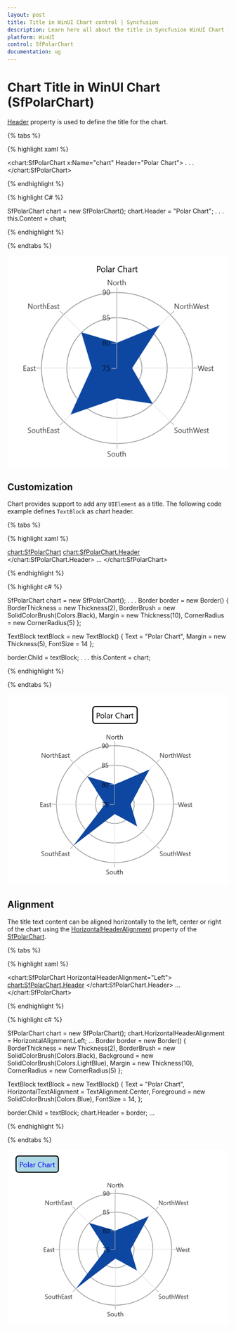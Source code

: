 ```yaml
---
layout: post
title: Title in WinUI Chart control | Syncfusion
description: Learn here all about the title in Syncfusion WinUI Chart (SfPolarChart) control and its customization.
platform: WinUI
control: SfPolarChart
documentation: ug
---
```


# Chart Title in WinUI Chart (SfPolarChart)

[Header](https://help.syncfusion.com/cr/winui/Syncfusion.UI.Xaml.Charts.ChartBase.html#Syncfusion_UI_Xaml_Charts_ChartBase_Header) property is used to define the title for the chart.

{% tabs %}   

{% highlight xaml %}

<chart:SfPolarChart x:Name="chart" Header="Polar Chart">
 . . .           
</chart:SfPolarChart>

{% endhighlight %}

{% highlight C# %}

SfPolarChart chart = new SfPolarChart();
chart.Header = "Polar Chart";
. . . 
this.Content = chart;

{% endhighlight %}

{% endtabs %} 

![Title support in WinUI chart](Title_Images/WinUI_chart_title.png)

## Customization

Chart provides support to add any `UIElement` as a title. The following code example defines `TextBlock` as chart header.

{% tabs %}

{% highlight xaml %}

 <chart:SfPolarChart>
    <chart:SfPolarChart.Header>
        <Border BorderThickness="2" BorderBrush="Black" Margin="10" CornerRadius="5">
            <TextBlock FontSize="14" Text="Polar Chart" Margin="5"/>
        </Border>
    </chart:SfPolarChart.Header>
    ...
</chart:SfPolarChart>

{% endhighlight %}

{% highlight c# %}

SfPolarChart chart = new SfPolarChart();
. . .
Border border = new Border()
{
    BorderThickness = new Thickness(2),
    BorderBrush = new SolidColorBrush(Colors.Black),
    Margin = new Thickness(10),
    CornerRadius = new CornerRadius(5)
};

TextBlock textBlock = new TextBlock()
{
    Text = "Polar Chart",
    Margin = new Thickness(5),
    FontSize = 14
};

border.Child = textBlock;
. . . 
this.Content = chart;

{% endhighlight %}

{% endtabs %}

![Title customization support in WinUI chart](Title_images/WinUI_Chart_TitleCustomization.png)

## Alignment

The title text content can be aligned horizontally to the left, center or right of the chart using the [HorizontalHeaderAlignment](https://help.syncfusion.com/cr/winui/Syncfusion.UI.Xaml.Charts.ChartBase.html#Syncfusion_UI_Xaml_Charts_ChartBase_HorizontalHeaderAlignment) property of the [SfPolarChart](https://help.syncfusion.com/cr/winui/Syncfusion.UI.Xaml.Charts.SfPolarChart.html).

{% tabs %}

{% highlight xaml %}

<chart:SfPolarChart HorizontalHeaderAlignment="Left">
    <chart:SfPolarChart.Header>
        <Border BorderThickness="2" BorderBrush="Black" Background="LightBlue" Margin="10" CornerRadius="5">
            <TextBlock Text="Polar Chart"
                    Margin="5" 
                    HorizontalTextAlignment="Center"
                    FontSize="14" 
                    Foreground="Blue">
            </TextBlock>
        </Border>
    </chart:SfPolarChart.Header>
    ...
 </chart:SfPolarChart>

{% endhighlight %}

{% highlight c# %}

SfPolarChart chart = new SfPolarChart();
chart.HorizontalHeaderAlignment = HorizontalAlignment.Left;
...
Border border = new Border()
{
    BorderThickness = new Thickness(2),
    BorderBrush = new SolidColorBrush(Colors.Black),
    Background = new SolidColorBrush(Colors.LightBlue),
    Margin = new Thickness(10),
    CornerRadius = new CornerRadius(5)
};

TextBlock textBlock = new TextBlock()
{
    Text = "Polar Chart",
    HorizontalTextAlignment = TextAlignment.Center,
    Foreground = new SolidColorBrush(Colors.Blue),
    FontSize = 14,
};

border.Child = textBlock;
chart.Header = border;
...

{% endhighlight %}

{% endtabs %}

![Title text alignment support in WinUI chart](Title_images/WinUI_Chart_TitleAlignment.png)